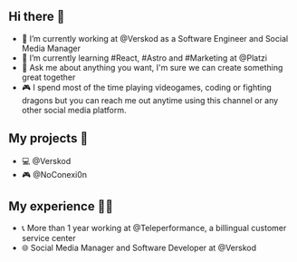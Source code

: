 ## Hi there 👋

- 🔭 I’m currently working at @Verskod as a Software Engineer and Social Media Manager
- 🌱 I’m currently learning #React, #Astro and #Marketing at @Platzi 
- 💬 Ask me about anything you want, I'm sure we can create something great together
- 🎮 I spend most of the time playing videogames, coding or fighting dragons but you can reach me out anytime using this channel or any other social media platform.


## My projects 🚀

- 💻 @Verskod 
- 🎮 @NoConexi0n


## My experience 👨‍💻

- 📞 More than 1 year working at @Teleperformance, a billingual customer service center
- 🌐 Social Media Manager and Software Developer at @Verskod
